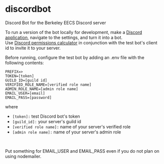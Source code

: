 # discordbot
Discord Bot for the Berkeley EECS Discord server

To run a version of the bot locally for development, make a [Discord application](https://discord.com/developers/applications), navigate to the settings, and turn it into a bot.
<br/>
Use [Discord permissions calculator](https://discordapi.com/permissions.html) in conjunction with the test bot's client id to invite it to your server.
<br/>

Before running, configure the test bot by adding an .env file with the following contents:
```
PREFIX=>
TOKEN=[token]
GUILD_ID=[guild id]
VERIFIED_ROLE_NAME=[verified role name]
ADMIN_ROLE_NAME=[admin role name]
EMAIL_USER=[email]
EMAIL_PASS=[password]
```
where
* `[token]:` test Discord bot's token
* `[guild_id]:` your server's guild id
* `[verified role name]:` name of your server's verified role
* `[admin role name]:` name of your server's admin role
<br/>

Put something for EMAIL_USER and EMAIL_PASS even if you do not plan on using nodemailer.
